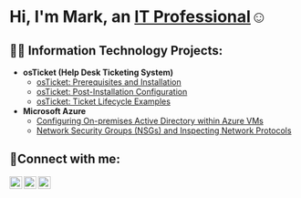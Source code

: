 <h1>Hi, I'm Mark, an <a href="www.linkedin.com/in/mark">IT Professional</a>☺</h1>

<h2>👨‍💻 Information Technology Projects:</h2>

- <b>osTicket (Help Desk Ticketing System)</b>
  - [osTicket: Prerequisites and Installation](https://github.com/markruizramirez/osticket-prereqs)
  - [osTicket: Post-Installation Configuration](https://github.com/markruizramirez/post-install-config)
  - [osTicket: Ticket Lifecycle Examples](https://github.com/markruizramirez/ticket-lifecycle)
- <b>Microsoft Azure</b>
  - [Configuring On-premises Active Directory within Azure VMs](https://github.com/markruizramirez/configure-ad)
  - [Network Security Groups (NSGs) and Inspecting Network Protocols](https://github.com/markruizramirez/azure-network-protocols)

<h2>🤳Connect with me:</h2>

[<img align="left" alt="Josh | Twitter" width="22px" src="https://cdn.jsdelivr.net/npm/simple-icons@v3/icons/twitter.svg" />][twitter]
[<img align="left" alt="Josh | LinkedIn" width="22px" src="https://cdn.jsdelivr.net/npm/simple-icons@v3/icons/linkedin.svg" />][linkedin]
[<img align="left" alt="Josh | Instagram" width="22px" src="https://cdn.jsdelivr.net/npm/simple-icons@v3/icons/instagram.svg" />][instagram]

[twitter]: https://twitter.com/Mark
[instagram]: https://www.instagram.com/Mark
[linkedin]: https://linkedin.com/in/Mark

<!--
**markruizramirez/markruizramirez** is a ✨ _special_ ✨ repository because its `README.md` (this file) appears on your GitHub profile.

Here are some ideas to get you started:

- 🔭 I’m currently working on ...
- 🌱 I’m currently learning ...
- 👯 I’m looking to collaborate on ...
- 🤔 I’m looking for help with ...
- 💬 Ask me about ...
- 📫 How to reach me: ...
- 😄 Pronouns: ...
- ⚡ Fun fact: ...
-->
